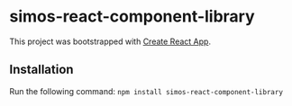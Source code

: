 # simos-react-component-library

This project was bootstrapped with [Create React App](https://github.com/facebook/create-react-app).

## Installation

Run the following command:
`npm install simos-react-component-library`
